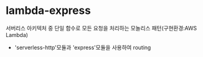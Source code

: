 # lambda-express
서버리스 아키텍처 중 단일 함수로 모든 요청을 처리하는 모놀리스 패턴(구현환경:AWS Lambda)
- 'serverless-http'모듈과 'express'모듈을 사용하여 routing 
